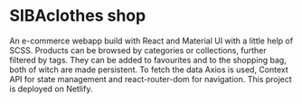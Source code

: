 # SIBAclothes shop

An e-commerce webapp build with React and Material UI with a little help of SCSS. Products can be browsed by categories or collections, further filtered by tags. They can be added to favourites and to the shopping bag, both of witch are made persistent. To fetch the data Axios is used, Context API for state management and react-router-dom for navigation. This project is deployed on Netlify.
